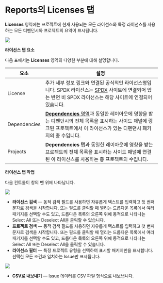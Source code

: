 # Reports의 Licenses 탭

**Licenses** 영역에는 프로젝트에 현재 사용되는 모든 라이선스와 특정 라이선스를 사용하는 모든 디펜던시와 프로젝트의 요약이 표시됩니다.

![](../../../.gitbook/assets/uuid-a6504677-415d-2241-f92c-f7c028795e7f-en.png)

**라이선스 탭 요소**

다음 표에서는 **Licenses** 영역의 다양한 부분에 대해 설명합니다.

| **요소**       | **설명**                                                                                                                                                                                                                         |
| ------------ | ------------------------------------------------------------------------------------------------------------------------------------------------------------------------------------------------------------------------------ |
| License      | 추가 세부 정보 링크와 연결된 공식적인 라이선스명입니다. SPDX 라이선스는 [SPDX](https://spdx.org) 사이트에 연결되어 있는 반면 비 SPDX 라이선스는 해당 사이트에 연결되어 있습니다.                                                                                                            |
| Dependencies |  [**Dependencies** ](https://snyk.io/?post\_type=docs\&p=12382\&preview=true)[영역](https://snyk.io/?post\_type=docs\&p=12382\&preview=true)과 동일한 레이아웃에 영향을 받는 디펜던시의 전체 목록을 표시하는 사이드 패널에 링크된 프로젝트에서 이 라이선스가 있는 디펜던시 패키지의 총 수입니다. |
| Projects     | **Dependencies** 탭과 동일한 레이아웃에 영향을 받는 프로젝트의 전체 목록을 표시하는 사이드 패널에 연결된 이 라이선스를 사용하는 총 프로젝트의 수입니다.                                                                                                                                  |

**라이선스 탭 작업**

다음 컨트롤이 창의 맨 위에 나타납니다.

![](../../../.gitbook/assets/uuid-8399334e-74b7-0649-d55c-e0ddecb54272-en.png)

* **라이선스 검색** — 동적 검색 필드를 사용하면 자유롭게 텍스트를 입력하고 첫 번째 문자로 검색을 시작합니다. 또는 필드를 클릭할 때 열리는 드롭다운 목록에서 여러 패키지를 선택할 수도 있고, 드롭다운 목록의 오른쪽 위에 동적으로 나타나는 Select All 또는 Deselect All을 클릭할 수 있습니다.
* **프로젝트 검색** — 동적 검색 필드를 사용하면 자유롭게 텍스트를 입력하고 첫 번째 문자로 검색을 시작합니다. 또는 필드를 클릭할 때 열리는 드롭다운 목록에서 여러 패키지를 선택할 수도 있고, 드롭다운 목록의 오른쪽 위에 동적으로 나타나는 Select All 또는 Deselect All을 클릭할 수 있습니다.
* **라이선스 필터** — 특정 프로젝트 유형을 선택하여 표시할 패키지만을 표시합니다. 선택한 모든 조건과 일치하는 Issue만 표시됩니다.

![](../../../.gitbook/assets/uuid-53b0da21-ca9b-a04c-354a-97219ae7c05b-en-1-.png)

* **CSV로 내보내기** — Issue 데이터를 CSV 파일 형식으로 내보냅니다.
